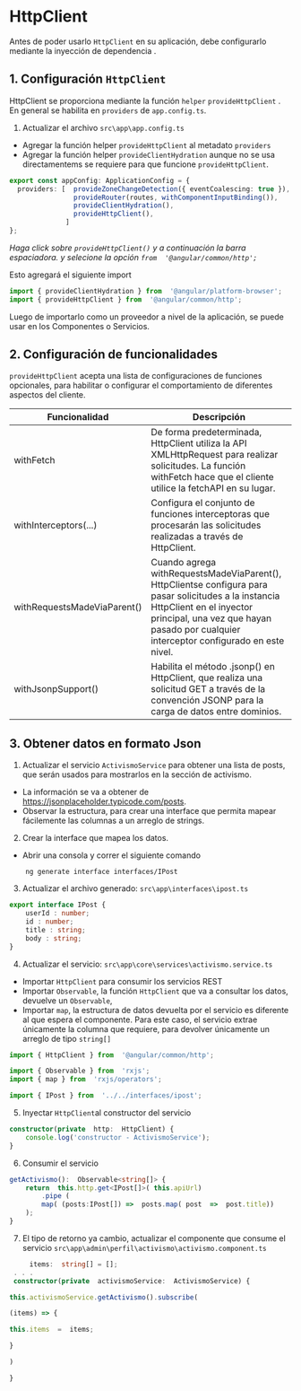 # HttpClient

Antes de poder usarlo `HttpClient` en su aplicación, debe configurarlo mediante la inyección de dependencia .

## 1. Configuración `HttpClient`

HttpClient se proporciona mediante la función `helper` `provideHttpClient` . En general se habilita en `providers` de  `app.config.ts`.

1. Actualizar el archivo `src\app\app.config.ts`
- Agregar la función helper `provideHttpClient` al metadato `providers`
- Agregar la función helper `provideClientHydration` aunque no se usa directamentems se requiere para que funcione `provideHttpClient`.


```typescript
export const appConfig: ApplicationConfig = {
  providers: [  provideZoneChangeDetection({ eventCoalescing: true }),
                provideRouter(routes, withComponentInputBinding()),
                provideClientHydration(),
                provideHttpClient(),
              ]
};
```
_Haga click sobre `provideHttpClient()` y a continuación la barra espaciadora. y selecione la opción `from  '@angular/common/http';`_

Esto agregará el siguiente import
```typescript
import { provideClientHydration } from  '@angular/platform-browser';
import { provideHttpClient } from  '@angular/common/http';
```
Luego de importarlo como un proveedor a nivel de la aplicación, se puede usar en los Componentes o Servicios.


## 2. Configuración de funcionalidades
`provideHttpClient` acepta una lista de configuraciones de funciones opcionales, para habilitar o configurar el comportamiento de diferentes aspectos del cliente.

|Funcionalidad | Descripción|
|--|--|
|withFetch| De forma predeterminada, HttpClient utiliza la API XMLHttpRequest para realizar solicitudes. La función withFetch hace que el cliente utilice la fetchAPI en su lugar. |
|withInterceptors(...)| Configura el conjunto de funciones interceptoras que procesarán las solicitudes realizadas a través de HttpClient.
|withRequestsMadeViaParent()|Cuando agrega withRequestsMadeViaParent(), HttpClientse configura para pasar solicitudes a la instancia HttpClient en el inyector principal, una vez que hayan pasado por cualquier interceptor configurado en este nivel.|
|withJsonpSupport()| Habilita el método .jsonp() en HttpClient, que realiza una solicitud GET a través de la convención JSONP para la carga de datos entre dominios.|

## 3. Obtener datos en formato Json

1. Actualizar el servicio `ActivismoService` para obtener una lista de posts, que serán usados para mostrarlos en la sección de activismo.
- La información se va a obtener de https://jsonplaceholder.typicode.com/posts.
- Observar la estructura, para crear una interface que permita mapear fácilemente las columnas a un arreglo de strings.

2. Crear la interface que mapea los datos.

- Abrir una consola y correr el siguiente comando
```shell
	ng generate interface interfaces/IPost
```
3. Actualizar el archivo generado: `src\app\interfaces\ipost.ts`
```typescript
export interface IPost {
    userId : number;
    id : number;
    title : string;
    body : string;
}
```
4. Actualizar el servicio: `src\app\core\services\activismo.service.ts`

- Importar  `HttpClient` para consumir los servicios REST
- Importar `Observable`, la función `HttpClient` que va a consultar los datos, devuelve un `Observable`,  
- Importar `map`, la estructura de datos devuelta por el servicio es diferente al que espera el componente. Para este caso, el servicio extrae únicamente la columna que requiere, para devolver únicamente un arreglo de tipo  `string[]`
```typescript
import { HttpClient } from  '@angular/common/http';

import { Observable } from  'rxjs';
import { map } from  'rxjs/operators';

import { IPost } from  '../../interfaces/ipost';
```

5. Inyectar `HttpClient`al constructor del servicio
```typescript
constructor(private  http:  HttpClient) {
	console.log('constructor - ActivismoService');
}
```
6. Consumir el servicio

```typescript
getActivismo():  Observable<string[]> {
	return  this.http.get<IPost[]>( this.apiUrl)
		.pipe (
		map( (posts:IPost[]) =>  posts.map( post  =>  post.title))
	);
}
```

7. El tipo de retorno ya cambio, actualizar el componente que consume el servicio `src\app\admin\perfil\activismo\activismo.component.ts`
```typescript
	 items:  string[] = [];
 . . .
 constructor(private  activismoService:  ActivismoService) {

this.activismoService.getActivismo().subscribe(

(items) => {

this.items  =  items;

}

)

}
```
<!--stackedit_data:
eyJoaXN0b3J5IjpbLTU0NzcxNzQ3MCwtMjAzODAzNzc5NywtMT
U4MDcyNjg3NV19
-->